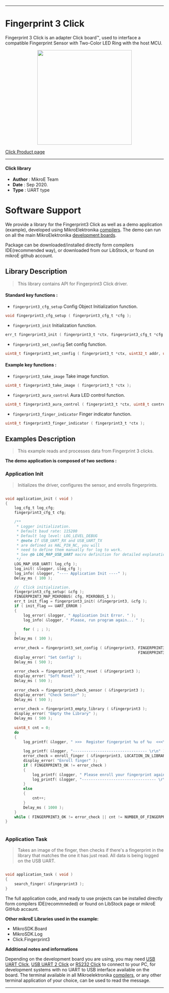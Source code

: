 
---
# Fingerprint 3 Click

Fingerprint 3 Click is an adapter Click board™, used to interface a compatible Fingerprint Sensor with Two-Color LED Ring with the host MCU.

<p align="center">
  <img src="https://download.mikroe.com/images/click_for_ide/fingerprint3_click.png" height=300px>
</p>

[Click Product page](https://www.mikroe.com/fingerprint-3-click)

---


#### Click library 

- **Author**        : MikroE Team
- **Date**          : Sep 2020.
- **Type**          : UART type


# Software Support

We provide a library for the Fingerprint3 Click 
as well as a demo application (example), developed using MikroElektronika 
[compilers](https://shop.mikroe.com/compilers). 
The demo can run on all the main MikroElektronika [development boards](https://shop.mikroe.com/development-boards).

Package can be downloaded/installed directly form compilers IDE(recommended way), or downloaded from our LibStock, or found on mikroE github account. 

## Library Description

> This library contains API for Fingerprint3 Click driver.

#### Standard key functions :

- `fingerprint3_cfg_setup` Config Object Initialization function.
```c
void fingerprint3_cfg_setup ( fingerprint3_cfg_t *cfg ); 
```

- `fingerprint3_init` Initialization function.
```c
err_t fingerprint3_init ( fingerprint3_t *ctx, fingerprint3_cfg_t *cfg );
```

- `fingerprint3_set_config` Set config function.
```c
uint8_t fingerprint3_set_config ( fingerprint3_t *ctx, uint32_t addr, uint32_t pass );
```

#### Example key functions :

- `fingerprint3_take_image` Take image function.
```c
uint8_t fingerprint3_take_image ( fingerprint3_t *ctx );
```

- `fingerprint3_aura_control` Aura LED control function.
```c
uint8_t fingerprint3_aura_control ( fingerprint3_t *ctx, uint8_t control, uint8_t speed, uint8_t color, uint8_t times );
```

- `fingerprint3_finger_indicator` Finger indicator function.
```c
uint8_t fingerprint3_finger_indicator ( fingerprint3_t *ctx );
```

## Examples Description

> This example reads and processes data from Fingerprint 3 clicks.

**The demo application is composed of two sections :**

### Application Init 

> Initializes the driver, configures the sensor, and enrolls fingerprints.

```c

void application_init ( void )
{
    log_cfg_t log_cfg;
    fingerprint3_cfg_t cfg;

    /** 
     * Logger initialization.
     * Default baud rate: 115200
     * Default log level: LOG_LEVEL_DEBUG
     * @note If USB_UART_RX and USB_UART_TX 
     * are defined as HAL_PIN_NC, you will 
     * need to define them manually for log to work. 
     * See @b LOG_MAP_USB_UART macro definition for detailed explanation.
     */
    LOG_MAP_USB_UART( log_cfg );
    log_init( &logger, &log_cfg );
    log_info( &logger, "---- Application Init ----" );
    Delay_ms ( 100 );

    //  Click initialization.
    fingerprint3_cfg_setup( &cfg );
    FINGERPRINT3_MAP_MIKROBUS( cfg, MIKROBUS_1 );
    err_t init_flag = fingerprint3_init( &fingerprint3, &cfg );
    if ( init_flag == UART_ERROR ) 
    {
        log_error( &logger, " Application Init Error. " );
        log_info( &logger, " Please, run program again... " );

        for ( ; ; );
    }
    Delay_ms ( 100 );
    
    error_check = fingerprint3_set_config ( &fingerprint3, FINGERPRINT3_DEFAULT_ADDRESS, 
                                                           FINGERPRINT3_DEFAULT_PASSWORD );
    display_error( "Set Config" );
    Delay_ms ( 500 );
    
    error_check = fingerprint3_soft_reset ( &fingerprint3 );
    display_error( "Soft Reset" );
    Delay_ms ( 500 );
    
    error_check = fingerprint3_check_sensor ( &fingerprint3 );
    display_error( "Check Sensor" );
    Delay_ms ( 500 );
    
    error_check = fingerprint3_empty_library ( &fingerprint3 );
    display_error( "Empty the Library" );
    Delay_ms ( 500 );
    
    uint8_t cnt = 0; 
    do 
    {
        log_printf( &logger, " >>>  Register fingerprint %u of %u  <<<\r\n", ( uint16_t ) cnt + 1, 
                                                                             ( uint16_t ) NUMBER_OF_FINGERPRINTS );
        log_printf( &logger, "--------------------------------- \r\n" );
        error_check = enroll_finger ( &fingerprint3, LOCATION_IN_LIBRARY + cnt, NUMBER_OF_IMAGES );
        display_error( "Enroll finger" );
        if ( FINGERPRINT3_OK != error_check )
        {
            log_printf( &logger, " Please enroll your fingerprint again.\r\n" );
            log_printf( &logger, "--------------------------------- \r\n" );
        }
        else
        {
            cnt++;
        }
        Delay_ms ( 1000 );
    }
    while ( FINGERPRINT3_OK != error_check || cnt != NUMBER_OF_FINGERPRINTS );
}
  
```

### Application Task

> Takes an image of the finger, then checks if there's a fingerprint in the library that matches the
> one it has just read. All data is being logged on the USB UART.

```c

void application_task ( void )
{
    search_finger( &fingerprint3 );
} 

```


The full application code, and ready to use projects can be  installed directly form compilers IDE(recommneded) or found on LibStock page or mikroE GitHub accaunt.

**Other mikroE Libraries used in the example:** 

- MikroSDK.Board
- MikroSDK.Log
- Click.Fingerprint3

**Additional notes and informations**

Depending on the development board you are using, you may need 
[USB UART Click](https://shop.mikroe.com/usb-uart-click), 
[USB UART 2 Click](https://shop.mikroe.com/usb-uart-2-click) or 
[RS232 Click](https://shop.mikroe.com/rs232-click) to connect to your PC, for 
development systems with no UART to USB interface available on the board. The 
terminal available in all Mikroelektronika 
[compilers](https://shop.mikroe.com/compilers), or any other terminal application 
of your choice, can be used to read the message.



---
